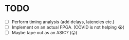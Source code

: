 # TODO

* [ ] Perform timing analysis (add delays, latencies etc.)
* [ ] Implement on an actual FPGA. (COVID is not helping :sob:)
* [ ] Maybe tape out as an ASIC? (:stuck_out_tongue:)
